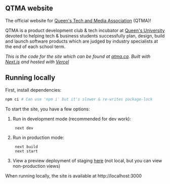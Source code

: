 ## QTMA website

The official website for [Queen's Tech and Media Association](https://qtma.ca) (QTMA)!

QTMA is a product development club & tech incubator at [Queen's University](https://www.queensu.ca/)
devoted to helping tech & business students successfully plan, design, build and launch software
products which are judged by industry specialists at the end of each school term.

<i>This is the code for the site which can be found at [qtma.ca](https://qtma.ca). Built with
[Next.js](https://nextjs.org/) and hosted with [Vercel](https://vercel.com/)</i>

## Running locally

First, install dependencies:

```bash
npm ci # Can use 'npm i' but it's slower & re-writes package-lock
```

To start the site, you have a few options:

1. Run in development mode (recommended for dev work):

        next dev
2. Run in production mode:

        next build
        next start
3. View a preview deployment of staging [here](https://qtma-website-git-staging-reid-moffat.vercel.app/)
   (not local, but you can view non-production views)

When running locally, the site is available at http://localhost:3000
